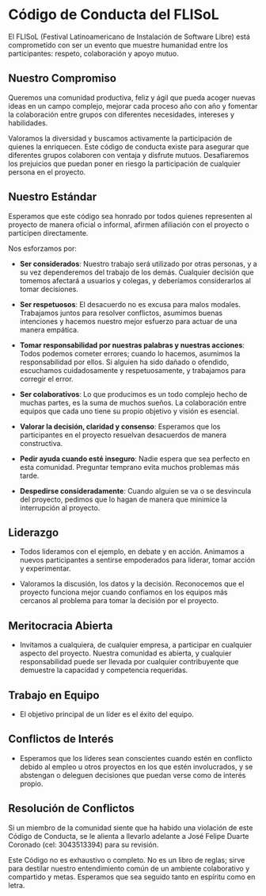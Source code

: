 # Código de Conducta del FLISoL

El FLISoL (Festival Latinoamericano de Instalación de Software Libre) está comprometido con ser un evento que muestre humanidad entre los participantes: respeto, colaboración y apoyo mutuo.

## Nuestro Compromiso

Queremos una comunidad productiva, feliz y ágil que pueda acoger nuevas ideas en un campo complejo, mejorar cada proceso año con año y fomentar la colaboración entre grupos con diferentes necesidades, intereses y habilidades.

Valoramos la diversidad y buscamos activamente la participación de quienes la enriquecen. Este código de conducta existe para asegurar que diferentes grupos colaboren con ventaja y disfrute mutuos. Desafiaremos los prejuicios que puedan poner en riesgo la participación de cualquier persona en el proyecto.

## Nuestro Estándar

Esperamos que este código sea honrado por todos quienes representen al proyecto de manera oficial o informal, afirmen afiliación con el proyecto o participen directamente.

Nos esforzamos por:

- **Ser considerados**: Nuestro trabajo será utilizado por otras personas, y a su vez dependeremos del trabajo de los demás. Cualquier decisión que tomemos afectará a usuarios y colegas, y deberíamos considerarlos al tomar decisiones.

- **Ser respetuosos**: El desacuerdo no es excusa para malos modales. Trabajamos juntos para resolver conflictos, asumimos buenas intenciones y hacemos nuestro mejor esfuerzo para actuar de una manera empática.

- **Tomar responsabilidad por nuestras palabras y nuestras acciones**: Todos podemos cometer errores; cuando lo hacemos, asumimos la responsabilidad por ellos. Si alguien ha sido dañado o ofendido, escuchamos cuidadosamente y respetuosamente, y trabajamos para corregir el error.

- **Ser colaborativos**: Lo que producimos es un todo complejo hecho de muchas partes, es la suma de muchos sueños. La colaboración entre equipos que cada uno tiene su propio objetivo y visión es esencial.

- **Valorar la decisión, claridad y consenso**: Esperamos que los participantes en el proyecto resuelvan desacuerdos de manera constructiva.

- **Pedir ayuda cuando esté inseguro**: Nadie espera que sea perfecto en esta comunidad. Preguntar temprano evita muchos problemas más tarde.

- **Despedirse consideradamente**: Cuando alguien se va o se desvincula del proyecto, pedimos que lo hagan de manera que minimice la interrupción al proyecto.

## Liderazgo

- Todos lideramos con el ejemplo, en debate y en acción. Animamos a nuevos participantes a sentirse empoderados para liderar, tomar acción y experimentar.

- Valoramos la discusión, los datos y la decisión. Reconocemos que el proyecto funciona mejor cuando confiamos en los equipos más cercanos al problema para tomar la decisión por el proyecto.

## Meritocracia Abierta

- Invitamos a cualquiera, de cualquier empresa, a participar en cualquier aspecto del proyecto. Nuestra comunidad es abierta, y cualquier responsabilidad puede ser llevada por cualquier contribuyente que demuestre la capacidad y competencia requeridas.

## Trabajo en Equipo

- El objetivo principal de un líder es el éxito del equipo.

## Conflictos de Interés

- Esperamos que los líderes sean conscientes cuando estén en conflicto debido al empleo u otros proyectos en los que estén involucrados, y se abstengan o deleguen decisiones que puedan verse como de interés propio.

## Resolución de Conflictos

Si un miembro de la comunidad siente que ha habido una violación de este Código de Conducta, se le alienta a llevarlo adelante a José Felipe Duarte Coronado (cel: 3043513394) para su revisión.

Este Código no es exhaustivo o completo. No es un libro de reglas; sirve para destilar nuestro entendimiento común de un ambiente colaborativo y compartido y metas. Esperamos que sea seguido tanto en espíritu como en letra.
